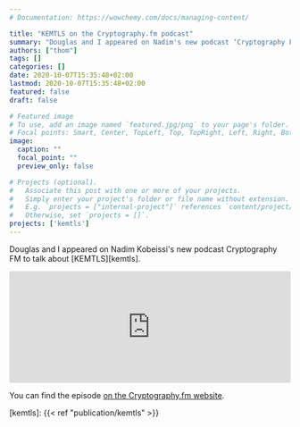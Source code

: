 ```yaml
---
# Documentation: https://wowchemy.com/docs/managing-content/

title: "KEMTLS on the Cryptography.fm podcast"
summary: "Douglas and I appeared on Nadim's new podcast ‘Cryptography FM’ to talk about KEMTLS"
authors: ["thom"]
tags: []
categories: []
date: 2020-10-07T15:35:48+02:00
lastmod: 2020-10-07T15:35:48+02:00
featured: false
draft: false

# Featured image
# To use, add an image named `featured.jpg/png` to your page's folder.
# Focal points: Smart, Center, TopLeft, Top, TopRight, Left, Right, BottomLeft, Bottom, BottomRight.
image:
  caption: ""
  focal_point: ""
  preview_only: false

# Projects (optional).
#   Associate this post with one or more of your projects.
#   Simply enter your project's folder or file name without extension.
#   E.g. `projects = ["internal-project"]` references `content/project/deep-learning/index.md`.
#   Otherwise, set `projects = []`.
projects: ['kemtls']
---
```


Douglas and I appeared on Nadim Kobeissi's new podcast Cryptography FM to talk about [KEMTLS][kemtls].

<iframe src="https://fireside.fm/player/v2/UhS0As4h+DiurhTRm?theme=dark" sandbox="allow-scripts allow-downloads" width="100%" height="200" frameborder="0" scrolling="no"></iframe>

You can find the episode [on the Cryptography.fm website](https://www.cryptography.fm/1).

[kemtls]: {{< ref "publication/kemtls" >}}
